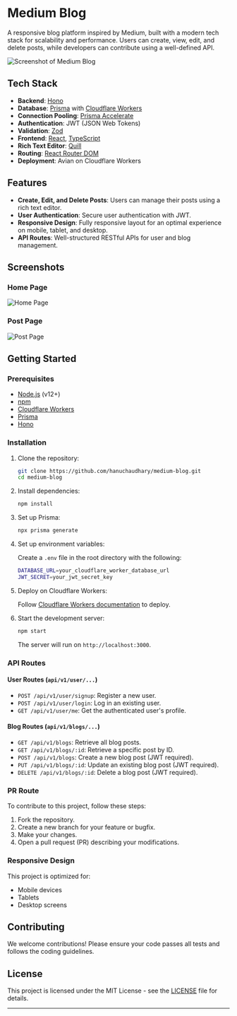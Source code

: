 # Medium Blog

A responsive blog platform inspired by Medium, built with a modern tech stack for scalability and performance. Users can create, view, edit, and delete posts, while developers can contribute using a well-defined API.

![Screenshot of Medium Blog](./path-to-your-screenshot.png)

## Tech Stack

- **Backend**: [Hono](https://hono.dev/)
- **Database**: [Prisma](https://www.prisma.io/) with [Cloudflare Workers](https://workers.cloudflare.com/)
- **Connection Pooling**: [Prisma Accelerate](https://www.prisma.io/docs/concepts/prisma-accelerate)
- **Authentication**: JWT (JSON Web Tokens)
- **Validation**: [Zod](https://zod.dev/)
- **Frontend**: [React](https://reactjs.org/), [TypeScript](https://www.typescriptlang.org/)
- **Rich Text Editor**: [Quill](https://quilljs.com/)
- **Routing**: [React Router DOM](https://reactrouter.com/)
- **Deployment**: Avian on Cloudflare Workers

## Features

- **Create, Edit, and Delete Posts**: Users can manage their posts using a rich text editor.
- **User Authentication**: Secure user authentication with JWT.
- **Responsive Design**: Fully responsive layout for an optimal experience on mobile, tablet, and desktop.
- **API Routes**: Well-structured RESTful APIs for user and blog management.

## Screenshots

### Home Page
![Home Page](./path-to-your-homepage-screenshot.png)

### Post Page
![Post Page](./path-to-your-postpage-screenshot.png)

## Getting Started

### Prerequisites

- [Node.js](https://nodejs.org/) (v12+)
- [npm](https://www.npmjs.com/)
- [Cloudflare Workers](https://workers.cloudflare.com/)
- [Prisma](https://www.prisma.io/docs/getting-started)
- [Hono](https://hono.dev/)

### Installation

1. Clone the repository:

    ```bash
    git clone https://github.com/hanuchaudhary/medium-blog.git
    cd medium-blog
    ```

2. Install dependencies:

    ```bash
    npm install
    ```

3. Set up Prisma:

    ```bash
    npx prisma generate
    ```

4. Set up environment variables:

    Create a `.env` file in the root directory with the following:

    ```bash
    DATABASE_URL=your_cloudflare_worker_database_url
    JWT_SECRET=your_jwt_secret_key
    ```

5. Deploy on Cloudflare Workers:

    Follow [Cloudflare Workers documentation](https://developers.cloudflare.com/workers/) to deploy.

6. Start the development server:

    ```bash
    npm start
    ```

    The server will run on `http://localhost:3000`.

### API Routes

#### User Routes (`api/v1/user/...`)

- `POST /api/v1/user/signup`: Register a new user.
- `POST /api/v1/user/login`: Log in an existing user.
- `GET /api/v1/user/me`: Get the authenticated user's profile.

#### Blog Routes (`api/v1/blogs/...`)

- `GET /api/v1/blogs`: Retrieve all blog posts.
- `GET /api/v1/blogs/:id`: Retrieve a specific post by ID.
- `POST /api/v1/blogs`: Create a new blog post (JWT required).
- `PUT /api/v1/blogs/:id`: Update an existing blog post (JWT required).
- `DELETE /api/v1/blogs/:id`: Delete a blog post (JWT required).

### PR Route

To contribute to this project, follow these steps:

1. Fork the repository.
2. Create a new branch for your feature or bugfix.
3. Make your changes.
4. Open a pull request (PR) describing your modifications.

### Responsive Design

This project is optimized for:

- Mobile devices
- Tablets
- Desktop screens

## Contributing

We welcome contributions! Please ensure your code passes all tests and follows the coding guidelines.

## License

This project is licensed under the MIT License - see the [LICENSE](./LICENSE) file for details.

---
